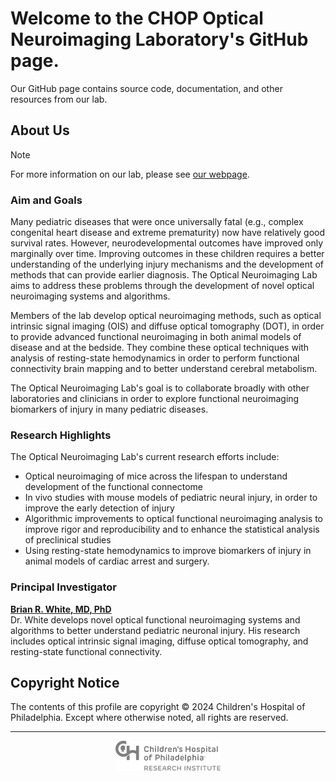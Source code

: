 # Welcome to the CHOP Optical Neuroimaging Laboratory's GitHub page.

Our GitHub page contains source code, documentation, and other resources from our lab.

## About Us

> [!NOTE]  
> For more information on our lab, please see [our webpage](https://www.research.chop.edu/optical-neuroimaging-laboratory).

### Aim and Goals

Many pediatric diseases that were once universally fatal (e.g., complex congenital heart disease and extreme prematurity) now have relatively good survival rates. However, neurodevelopmental outcomes have improved only marginally over time. Improving outcomes in these children requires a better understanding of the underlying injury mechanisms and the development of methods that can provide earlier diagnosis. The Optical Neuroimaging Lab aims to address these problems through the development of novel optical neuroimaging systems and algorithms.

Members of the lab develop optical neuroimaging methods, such as optical intrinsic signal imaging (OIS) and diffuse optical tomography (DOT), in order to provide advanced functional neuroimaging in both animal models of disease and at the bedside. They combine these optical techniques with analysis of resting-state hemodynamics in order to perform functional connectivity brain mapping and to better understand cerebral metabolism.

The Optical Neuroimaging Lab's goal is to collaborate broadly with other laboratories and clinicians in order to explore functional neuroimaging biomarkers of injury in many pediatric diseases.

### Research Highlights

The Optical Neuroimaging Lab's current research efforts include:

- Optical neuroimaging of mice across the lifespan to understand development of the functional connectome
- In vivo studies with mouse models of pediatric neural injury, in order to improve the early detection of injury
- Algorithmic improvements to optical functional neuroimaging analysis to improve rigor and reproducibility and to enhance the statistical analysis of preclinical studies
- Using resting-state hemodynamics to improve biomarkers of injury in animal models of cardiac arrest and surgery.

### Principal Investigator

**[Brian R. White, MD, PhD](https://www.research.chop.edu/people/brian-r-white)**  
Dr. White develops novel optical functional neuroimaging systems and algorithms to better understand pediatric neuronal injury. His research includes optical intrinsic signal imaging, diffuse optical tomography, and resting-state functional connectivity.

## Copyright Notice

The contents of this profile are copyright &copy; 2024 Children's Hospital of Philadelphia. Except where otherwise noted, all rights are reserved.

----

<div align="center">
    <a href="https://www.research.chop.edu/"><img src="/profile/assets/chop-research-logo-gray.svg" height="48pt" /></a>
</div>